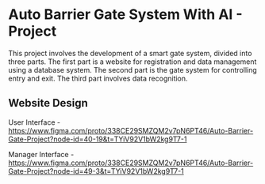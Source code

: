 # Auto Barrier Gate System With AI - Project

This project involves the development of a smart gate system, divided into three parts. 
The first part is a website for registration and data management using a database system. 
The second part is the gate system for controlling entry and exit. The third part involves data recognition.


 ## Website Design

User Interface - https://www.figma.com/proto/338CE29SMZQM2v7pN6PT46/Auto-Barrier-Gate-Project?node-id=40-19&t=TYiV92V1bW2kg9T7-1

Manager Interface - https://www.figma.com/proto/338CE29SMZQM2v7pN6PT46/Auto-Barrier-Gate-Project?node-id=49-3&t=TYiV92V1bW2kg9T7-1
